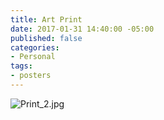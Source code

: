 ```yaml
---
title: Art Print
date: 2017-01-31 14:40:00 -05:00
published: false
categories:
- Personal
tags:
- posters
---
```


![Print_2.jpg](/uploads/Print_2.jpg)